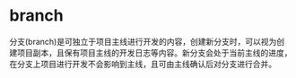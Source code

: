 # branch
分支(branch)是可独立于项目主线进行开发的内容，创建新分支时，可以视为创建项目副本，且保有项目主线的开发日志等内容。新分支会处于当前主线的进度，在分支上项目进行开发不会影响到主线，且可由主线确认后对分支进行合并。

